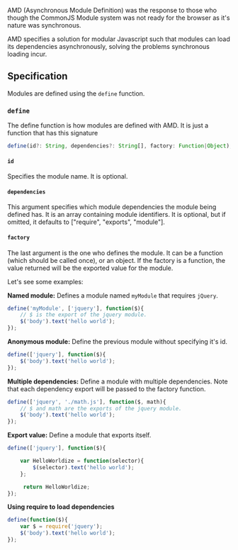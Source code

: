 AMD (Asynchronous Module Definition) was the response to those who though the CommonJS Module system was not ready for the browser as it's nature was synchronous.

AMD specifies a solution for modular Javascript such that modules can load its dependencies asynchronously, solving the problems synchronous loading incur.

## Specification

Modules are defined using the `define` function.

### `define`

The define function is how modules are defined with AMD. It is just a function that has this signature

``` javascript
define(id?: String, dependencies?: String[], factory: Function|Object);
```

#### `id`

Specifies the module name. It is optional.

#### `dependencies`

This argument specifies which module dependencies the module being defined has.
It is an array containing module identifiers.
It is optional, but if omitted, it defaults to ["require", "exports", "module"].

#### `factory`

The last argument is the one who defines the module. It can be a function (which should be called once), or an object.
If the factory is a function, the value returned will be the exported value for the module.

Let's see some examples:

**Named module:** Defines a module named `myModule` that requires `jQuery`.

```javascript
define('myModule', ['jquery'], function($){
	// $ is the export of the jquery module.
	$('body').text('hello world');
});
```

**Anonymous module:** Define the previous module without specifying it's id.

```javascript
define(['jquery'], function($){
	$('body').text('hello world');
});
```

**Multiple dependencies:** Define a module with multiple dependencies. Note that each dependency export will be passed to the factory function.

```javascript
define(['jquery', './math.js'], function($, math){
	// $ and math are the exports of the jquery module.
	$('body').text('hello world');
});
```

**Export value:** Define a module that exports itself.

```javascript
define(['jquery'], function($){

	var HelloWorldize = function(selector){
		$(selector).text('hello world');
	};

     return HelloWorldize;
});
```

**Using require to load dependencies**

```javascript
define(function($){
	var $ = require('jquery');
	$('body').text('hello world');
});
```